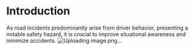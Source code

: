 # Introduction 
As road incidents predominantly arise from driver behavior, presenting a notable safety hazard, it is crucial to improve situational awareness and minimize accidents.
![Uploading image.png…]()


